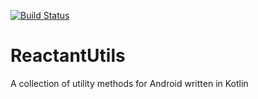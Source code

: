 [![Build Status](https://travis-ci.org/JesperSjoquist/ReactantUtils.svg?branch=master)](https://travis-ci.org/JesperSjoquist/ReactantUtils)

# ReactantUtils
A collection of utility methods for Android written in Kotlin
